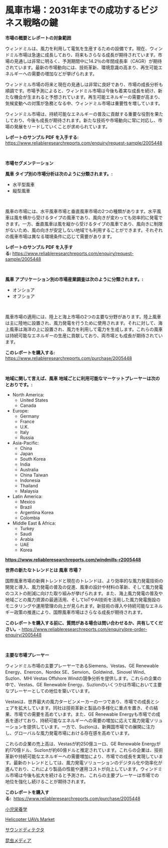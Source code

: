 <p><h1>風車市場：2031年までの成功するビジネス戦略の鍵</h1></p><p><strong>市場の概要とレポートの対象範囲</strong></p>
<p><p>ウィンドミルは、風力を利用して電気を生産するための設備です。現在、ウィンドミル市場は急速に成長しており、将来もさらなる成長が期待されています。市場の見通しは非常に明るく、予測期間中に14.2％の年間成長率（CAGR）が期待されています。最新の市場動向には、技術革新、環境意識の高まり、再生可能エネルギーへの需要の増加などが挙げられます。</p><p>ウィンドミル市場の将来と現在の見通しは非常に良好であり、市場の成長分析も順調です。市場予測によると、ウィンドミル市場は今後も着実な成長を続け、新たな機会が生まれると予想されています。再生可能エネルギーの需要が高まり、気候変動への対策が急務となる中、ウィンドミル市場は重要性を増しています。</p><p>ウィンドミル市場は、持続可能なエネルギーの普及に貢献する重要な役割を果たしており、今後も成長が期待されます。新たな技術や市場動向に常に対応し、市場の発展をリードしていくことが求められています。</p></p>
<p><strong>レポートのサンプル PDF を入手する:</strong> <a href="https://www.reliableresearchreports.com/enquiry/request-sample/2005448">https://www.reliableresearchreports.com/enquiry/request-sample/2005448</a></p>
<p>&nbsp;</p>
<p><strong>市場セグメンテーション</strong></p>
<p><strong>風車 タイプ別の市場分析は次のように分類されます。:</strong></p>
<p><ul><li>水平型風車</li><li>縦型風車</li></ul></p>
<p>&nbsp;</p>
<p><p>風車の市場には、水平風車市場と垂直風車市場の2つの種類があります。水平風車は風を横から受けるタイプの風車であり、風向きが変わっても効率的に発電できます。一方、垂直風車は風を縦から受けるタイプの風車であり、風向きに制限がないため、風の向きが安定しない地域でも利用することができます。それぞれの風車市場は異なる環境条件に応じて需要があります。</p></p>
<p><strong>レポートのサンプル PDF を入手する:</strong>&nbsp;<a href="https://www.reliableresearchreports.com/enquiry/request-sample/2005448">https://www.reliableresearchreports.com/enquiry/request-sample/2005448</a></p>
<p>&nbsp;</p>
<p><strong> 風車 アプリケーション別の市場産業調査は次のように分類されます。:</strong></p>
<p><ul><li>オンショア</li><li>オフショア</li></ul></p>
<p>&nbsp;</p>
<p><p>風車市場の適用には、陸上と海上市場の2つの主要な分野があります。陸上風車は主に陸地に設置され、風力発電を行うために使用されます。それに対して、海上風車は海洋の上に設置され、風力を利用して電力を生成します。これらの風車は持続可能なエネルギーの生産に貢献しており、両市場とも成長が期待されています。</p></p>
<p><strong>このレポートを購入する:</strong>&nbsp; <a href="https://www.reliableresearchreports.com/purchase/2005448">https://www.reliableresearchreports.com/purchase/2005448</a></p>
<p>&nbsp;</p>
<p><strong>地域に関して言えば、風車 地域ごとに利用可能なマーケットプレーヤーは次のとおりです。:</strong></p>
<p><ul>
    <li>
        North America:
        <ul>
            <li>United States</li>
            <li>Canada</li>
        </ul>
    </li>
    <li>
        Europe:
        <ul>
            <li>Germany</li>
            <li>France</li>
            <li>U.K.</li>
            <li>Italy</li>
            <li>Russia</li>
        </ul>
    </li>
    <li>
        Asia-Pacific:
        <ul>
            <li>China</li>
            <li>Japan</li>
            <li>South Korea</li>
            <li>India</li>
            <li>Australia</li>
            <li>China Taiwan</li>
            <li>Indonesia</li>
            <li>Thailand</li>
            <li>Malaysia</li>
        </ul>
    </li>
    <li>
        Latin America:
        <ul>
            <li>Mexico</li>
            <li>Brazil</li>
            <li>Argentina Korea</li>
            <li>Colombia</li>
        </ul>
    </li>
    <li>
        Middle East & Africa:
        <ul>
            <li>Turkey</li>
            <li>Saudi</li>
            <li>Arabia</li>
            <li>UAE</li>
            <li>Korea</li>
        </ul>
    </li>
    </ul></p>
<p><strong><a href="https://www.reliableresearchreports.com/windmills-r2005448">https://www.reliableresearchreports.com/windmills-r2005448</a></strong>&nbsp;</p>
<p><strong>世界の新たなトレンドとは 風車 市場？</strong></p>
<p><p>国際風車市場の新興トレンドと現在のトレンドは、より効率的な風力発電技術の開発と導入、風力発電の普及の促進、風車の設計や材料の革新、そして風力発電のコストの削減に向けた取り組みが挙げられます。また、海上風力発電の普及や地域ごとの風力資源の最適活用、そしてIoTやAI技術を活用した風力発電施設のモニタリングや運用管理の向上が見られます。新技術の導入や持続可能なエネルギー政策の推進により、国際風車市場はさらなる成長が期待されます。</p></p>
<p><strong>このレポートを購入する前に、質問がある場合は問い合わせるか、共有してください。</strong>- <a href="https://www.reliableresearchreports.com/enquiry/pre-order-enquiry/2005448">https://www.reliableresearchreports.com/enquiry/pre-order-enquiry/2005448</a></p>
<p>&nbsp;</p>
<p><strong>主要な市場プレーヤー</strong></p>
<p><p>ウィンドミル市場の主要プレーヤーであるSiemens、Vestas、GE Renewable Energy、Enercon、Nordex SE、Senvion、Goldwind、Sinovel Wind、Suzlon、MHI Vestas Offshore Windの競争分析を提供します。これらの企業の中で、Vestas、GE Renewable Energy、Suzlonのいくつかは市場において主要なプレーヤーとしての地位を築いています。</p><p>Vestasは、世界最大の風力タービンメーカーの一つであり、市場での成長とシェアを拡大しています。同社は技術革新と製品の多様化に重点を置き、その結果、市場での需要を高めています。また、GE Renewable Energyも市場での成長を遂げており、持続可能なエネルギーへの需要の増加に応えて風力発電ソリューションを提供しています。一方で、Suzlonは、新興国市場での展開に注力し、グローバルな風力発電市場における存在感を高めています。</p><p>これらの企業の売上高は、Vestasが約250億ユーロ、GE Renewable Energyが約170億ドル、Suzlonが約60億ドルと推定されています。これらの企業は、技術革新や持続可能なエネルギーへの需要増加により、市場での成長を実現しています。最新のトレンドとしては、風力発電ソリューションのデジタル化や効率化が進んでおり、これにより製品の性能や運用コストが向上しています。ウィンドミル市場は今後も拡大を続けると予測され、これらの主要プレーヤーは市場での地位を強化し続けることが期待されます。</p></p>
<p><strong>このレポートを購入する:</strong>&nbsp;&nbsp;<a href="https://www.reliableresearchreports.com/purchase/2005448">https://www.reliableresearchreports.com/purchase/2005448</a></p>
<p><p><a href="https://medium.com/@lindrup2/%E5%B0%8F%E5%85%90%E6%A0%84%E9%A4%8A%E5%B8%82%E5%A0%B4-%E7%A8%AE%E9%A1%9E-%E5%BF%9C%E7%94%A8-%E5%9C%B0%E7%90%86%E3%81%AB%E3%82%88%E3%82%8B%E5%8C%85%E6%8B%AC%E7%9A%84%E3%81%AA%E8%A9%95%E4%BE%A1-67b70b3431a2">小児栄養学</a></p><p><a href="https://github.com/okotobwrhuteie/Market-Research-Report-List-2/blob/main/helicopter-uavs-market.md">Helicopter UAVs Market</a></p><p><a href="https://github.com/mathieurico66/Market-Research-Report-List-1/blob/main/770690938119.md">サウンドディテクタ</a></p><p><a href="https://medium.com/@raideochran7856/%E6%98%86%E8%99%AB%E3%83%A1%E3%83%87%E3%82%A3%E3%82%A2%E5%B8%82%E5%A0%B4%E3%81%AE%E8%A6%8B%E9%80%9A%E3%81%97-%E5%B8%82%E5%A0%B4%E5%8B%95%E5%90%91-%E6%88%90%E9%95%B7-2024%E5%B9%B4%E3%81%8B%E3%82%892031%E5%B9%B4%E3%81%BE%E3%81%A7%E3%81%AE%E4%BA%88%E6%B8%AC-169b72cd237f">昆虫メディア</a></p></p>